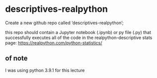# descriptives-realpython

Create a new github repo called
‘descriptives-realpython’; 

this repo should contain a Jupyter notebook (.ipynb) or py file (.py) that
successfully executes all of the code in the realpython-descriptive stats page:
https://realpython.com/python-statistics/

## of note
I was using python 3.9.1 for this lecture
